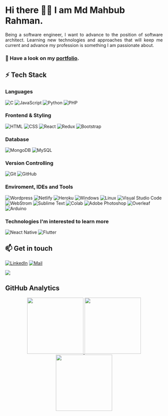 # Hi there 👋🏼 I am Md Mahbub Rahman.

<p align="justify">Being a software engineer, I want to advance to the position of software architect. Learning new technologies and approaches that will keep me current and advance my profession is something I am passionate about.</p>

### 🔭 Have a look on my [portfolio](https://mahbub045.github.io/aboutme).


## ⚡ Tech Stack

### Languages
  ![C](https://img.shields.io/badge/c-%2300599C.svg?style=for-the-badge&logo=c%2B%2B&logoColor=white)
  ![JavaScript](https://img.shields.io/badge/JavaScript-F7DF1E?style=for-the-badge&logo=javascript&logoColor=black)
  ![Python](https://img.shields.io/badge/-Python-000?style=for-the-badge&logo=python)
  ![PHP](https://img.shields.io/badge/PHP-777BB4?style=for-the-badge&logo=php&logoColor=white)
  
### Frontend & Styling
 ![HTML](https://img.shields.io/badge/HTML5-E34F26?style=for-the-badge&logo=html5&logoColor=white) 
 ![CSS](https://img.shields.io/badge/CSS-239120?&style=for-the-badge&logo=css3&logoColor=white)
 ![React](https://img.shields.io/badge/react-%2320232a.svg?style=for-the-badge&logo=react&logoColor=%2361DAFB)
 ![Redux](https://img.shields.io/badge/redux-%23593d88.svg?style=for-the-badge&logo=redux&logoColor=white)
 ![Bootstrap](https://img.shields.io/badge/Bootstrap-563D7C?style=for-the-badge&logo=bootstrap&logoColor=white)

 
 
 ### Database
 ![MongoDB](https://img.shields.io/badge/MongoDB-4EA94B?style=for-the-badge&logo=mongodb&logoColor=white)
 ![MySQL](https://img.shields.io/badge/MySQL-005C84?style=for-the-badge&logo=mysql&logoColor=white)
<!--  ![Firebase](https://img.shields.io/badge/firebase-ffca28?style=for-the-badge&logo=firebase&logoColor=black) -->
   
### Version Controlling
  ![Git](https://img.shields.io/badge/GIT-E44C30?style=for-the-badge&logo=git&logoColor=white)
  ![GitHub](https://img.shields.io/badge/-GitHub-333333?style=for-the-badge&logo=github)
  

### Enviroment, IDEs and Tools
  ![Wordpress](https://img.shields.io/badge/Wordpress-21759B?style=for-the-badge&logo=wordpress&logoColor=white)
  ![Netlify](https://img.shields.io/badge/Netlify-00C7B7?style=for-the-badge&logo=netlify&logoColor=white)
  ![Heroku](https://img.shields.io/badge/Heroku-430098?style=for-the-badge&logo=heroku&logoColor=white)
  ![Windows](https://img.shields.io/badge/-Windows%2011-333333?style=for-the-badge&logo=windows)
  ![Linux](https://img.shields.io/badge/Linux-FCC624?style=for-the-badge&logo=linux&logoColor=black)
  ![Visual Studio Code](https://img.shields.io/badge/-Visual%20Studio%20Code-333333?style=for-the-badge&logo=visual-studio-code&logoColor=007ACC)
  ![WebStrom](https://img.shields.io/badge/WebStorm-000000?style=for-the-badge&logo=WebStorm&logoColor=white)
  ![Sublime Text](https://img.shields.io/badge/sublime_text-%23575757.svg?&style=for-the-badge&logo=sublime-text&logoColor=important)
  ![Colab](https://img.shields.io/badge/Colab-F9AB00?style=for-the-badge&logo=googlecolab&color=525252)
  ![Adobe Photoshop](https://img.shields.io/badge/Adobe%20Photoshop-31A8FF?style=for-the-badge&logo=Adobe%20Photoshop&logoColor=black)
  ![Overleaf](https://img.shields.io/badge/Overleaf-47A141?style=for-the-badge&logo=Overleaf&logoColor=white)
  ![Arduino](https://img.shields.io/badge/Arduino-00979D?style=for-the-badge&logo=Arduino&logoColor=white)


### Technologies I'm interested to learn more 
  ![Neact Native](https://img.shields.io/badge/React_Native-20232A?style=for-the-badge&logo=react&logoColor=61DAFB)
  ![Flutter](https://img.shields.io/badge/-Flutter-333333?style=for-the-badge&logo=flutter&logoColor=42bff5)
<!--   ![Dart](https://img.shields.io/badge/-Dart-333333?style=for-the-badge&logo=dart&logoColor=42bff5) -->
   
## 📫 Get in touch
[![LinkedIn](https://img.shields.io/badge/LinkedIn-0077B5?style=for-the-badge&logo=linkedin&logoColor=white)](https://in.linkedin.com/in/mahbub045)
[![Mail](https://img.shields.io/badge/Gmail-D14836?style=for-the-badge&logo=gmail&logoColor=white)](mailto:mahbubrmn45@gmail.com)

<p> <img src="https://komarev.com/ghpvc/?username=mahbub045&label=Profile%20Views&color=blueviolet&style=flat"/> </p>
 

## GitHub Analytics 

<p align="center">
<a href="https://github.com/mahbub045">
  <img height="180em" src="https://github-readme-stats.vercel.app/api?username=mahbub045&count_private=true&show_icons=true&theme=merko" />
  <img height="180em" src="https://github-readme-stats-eight-theta.vercel.app/api/top-langs/?username=mahbub045&theme=merko&layout=compact&langs_count=10&exclude_repo=gamebase&hide=objective-c,java,ruby,swift,kotlin,shell" />
  <img align="center" height="180em" src="https://github-readme-streak-stats.herokuapp.com/?user=mahbub045&theme=merko"/>
</a>
</p>
